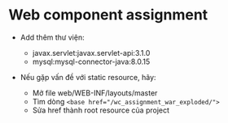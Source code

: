 # Web component assignment

- Add thêm thư viện:
   + javax.servlet:javax.servlet-api:3.1.0
   + mysql:mysql-connector-java:8.0.15
   
- Nếu gặp vấn đề với static resource, hãy:
   - Mở file web/WEB-INF/layouts/master 
   - Tìm dòng ``<base href="/wc_assignment_war_exploded/">``
   - Sửa href thành root resource của project